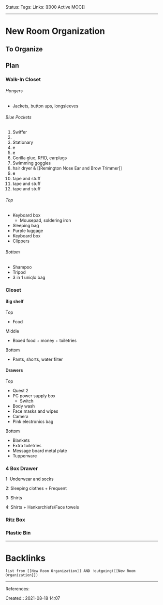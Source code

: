 Status: 
Tags: 
Links: [[000 Active MOC]]
___
# New Room Organization
## To Organize
## Plan
### Walk-In Closet
###### Hangers
- Jackets, button ups, longsleeves

###### Blue Pockets
1. Swiffer
2. 
3. Stationary
4. e
5. e
6. Gorilla glue, RFID, earplugs
7. Swimming goggles
8. hair dryer & [[Remington Nose Ear and Brow Trimmer]]
9. e
10. tape and stuff
11. tape and stuff
12. tape and stuff
###### Top
- Keyboard box
	- Mousepad, soldering iron
- Sleeping bag
- Purple luggage
- Keyboard box
- Clippers
###### Bottom
- Shampoo
- Tripod
- 3 in 1 uniqlo bag
### Closet
#### Big shelf
Top
- Food

Middle
- Boxed food + money + toiletries

Bottom
- Pants, shorts, water filter

#### Drawers
Top
- Quest 2
- PC power supply box
	- Switch
- Body wash
- Face masks and wipes
- Camera
- Pink electronics bag

Bottom
- Blankets
- Extra toiletries
- Message board metal plate
- Tupperware
### 4 Box Drawer
1: Underwear and socks

2: Sleeping clothes + Frequent

3: Shirts

4: Shirts + Hankerchiefs/Face towels

### Ritz Box
### Plastic Bin
___
# Backlinks
```dataview
list from [[New Room Organization]] AND !outgoing([[New Room Organization]])
```
___
References:

Created:: 2021-08-18 14:07
